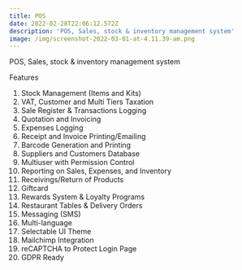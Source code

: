 ```yaml
---
title: POS
date: 2022-02-28T22:06:12.572Z
description: 'POS, Sales, stock & inventory management system'
image: /img/screenshot-2022-03-01-at-4.11.39-am.png
---
```

POS, Sales, stock & inventory management system

Features

1. Stock Management (Items and Kits)
2. VAT, Customer and Multi Tiers Taxation
3. Sale Register & Transactions Logging
4. Quotation and Invoicing
5. Expenses Logging
6. Receipt and Invoice Printing/Emailing
7. Barcode Generation and Printing
8. Suppliers and Customers Database
9. Multiuser with Permission Control
10. Reporting on Sales, Expenses, and Inventory
11. Receivings/Return of Products
12. Giftcard
13. Rewards System & Loyalty Programs
14. Restaurant Tables & Delivery Orders
15. Messaging (SMS)
16. Multi-language
17. Selectable UI Theme
18. Mailchimp Integration
19. reCAPTCHA to Protect Login Page
20. GDPR Ready
